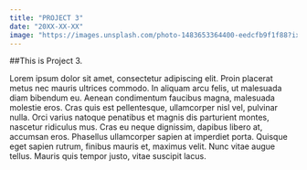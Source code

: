 ```yaml
---
title: "PROJECT 3"
date: "20XX-XX-XX"
image: "https://images.unsplash.com/photo-1483653364400-eedcfb9f1f88?ixid=MXwxMjA3fDB8MHxwaG90by1wYWdlfHx8fGVufDB8fHw%3D&ixlib=rb-1.2.1&auto=format&fit=crop&w=1050&q=80"
---
```


##This is Project 3.

Lorem ipsum dolor sit amet, consectetur adipiscing elit. Proin placerat metus nec mauris ultrices commodo. In aliquam arcu felis, ut malesuada diam bibendum eu. Aenean condimentum faucibus magna, malesuada molestie eros. Cras quis est pellentesque, ullamcorper nisl vel, pulvinar nulla. Orci varius natoque penatibus et magnis dis parturient montes, nascetur ridiculus mus. Cras eu neque dignissim, dapibus libero at, accumsan eros. Phasellus ullamcorper sapien at imperdiet porta. Quisque eget sapien rutrum, finibus mauris et, maximus velit. Nunc vitae augue tellus. Mauris quis tempor justo, vitae suscipit lacus.
